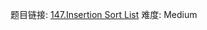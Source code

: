 题目链接: [147.Insertion Sort List][1]
难度: Medium

[1]: https://leetcode.com/problems/insertion-sort-list/